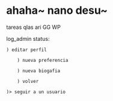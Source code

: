 ahaha~ nano desu~
======

tareas qlas ari GG WP

log_admin status:

	) editar perfil

		) nueva preferencia
	
		) nueva biogafia
	
		) volver
	
	)> seguir a un usuario
